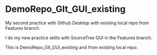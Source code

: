 # DemoRepo_GIt_GUI_existing

 My second practice with Github Desktop with existing local repo from Features branch.

 I do my new practice skills with SourceTree GUI in the Features branch.

 This is DemoRepo_GIt_GUI_existing and from existing local repo.
